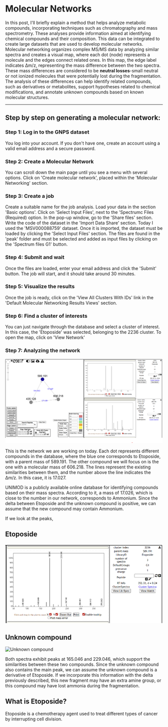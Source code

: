 # Molecular Networks

In this post, I'll briefly explain a method that helps analyze metabolic compounds, incorporating techniques such as chromatography and mass spectrometry. These analyses provide information aimed at identifying chemical compounds and their composition. This data can be integrated to create large datasets that are used to develop molecular networks. Molecular networking organizes complex MS/MS data by analyzing similar spectra and creates a visual map, where each dot (node) represents a molecule and the edges connect related ones. In this map, the edge label indicates Δm/z, representing the mass difference between the two spectra. These mass differences are considered to be **neutral losses**-small neutral or not ionized molecules that were potentially lost during the fragmentation. The analysis of these differences can help identify related compounds, such as derivatives or metabolites, support hypotheses related to chemical modifications, and annotate unknown compounds based on known molecular structures. 

---

## Step by step on generating a molecular network:

### Step 1: Log in to the GNPS dataset
You log into your account. If you don't have one, create an account using a valid email address and a secure password. 

### Step 2: Create a Molecular Network
You can scroll down the main page until you see a menu with several options. Click on 'Create molecular network', placed within the 'Molecular Networking' section.

### Step 3: Create a job
Create a suitable name for the job analysis. Load your data in the section 'Basic options'. Click on 'Select Input Files', next to the 'Spectrumc Files (Required) option.  In the pop-up window, go to the 'Share files' section. Write the code of the dataset in the 'Import Data Share' section. Today I used the 'MSV000088759' dataset. Once it is imported, the dataset must be loaded by clicking the 'Select Input Files' section. The files are found in the 'peak' folder and must be selected and added as input files by clicking on the 'Spectrum files G1' button. 

### Step 4: Submit and wait
Once the files are loaded, enter your email address and click the 'Submit' button. The job will start, and it should take around 30 minutes. 

### Step 5: Visualize the results
Once the job is ready, click on the 'View All Clusters With IDs' link in the 'Default Molecular Networking Results Views' section.

### Step 6: Find a cluster of interests
You can just navigate through the database and select a cluster of interest. In this case, the 'Etoposide' was selected, belonging to the 2236 cluster. To open the map, click on 'View Network'

### Step 7: Analyzing the network

![Molecular Network Overview](https://github.com/MarthaDuran/Martha_Duran_Notebook/blob/3914e5e786b090ad36c2e254695d57283c0ae34e/Notebook_posts/images/network_overview.png)

This is the network we are working on today. Each dot represents different compounds in the database, where the blue one corresponds to Etoposide, with a parent mass of 589.191. The other compound we will focus on is the one with a molecular mass of 606.218. The lines represent the existing similarities between them, and the number above the line indicates the Δm/z. In this case, it is 17.027. 

UNIMOD is a publicly available online database for identifying compounds based on their mass spectra. According to it, a mass of 17.026, which is close to the number in our network, corresponds to Ammonium. Since the delta between Etoposide and the unknown compound is positive, we can assume that the new compound may contain Ammonium. 

 If we look at the peaks,
 ## Etoposide
 ![Etoposide](https://github.com/MarthaDuran/Martha_Duran_Notebook/blob/8229fd08dda2bf7bef616edb93a6c4026e71e7e8/Notebook_posts/images/etoposide_peaks.png)

## Unknown compound
 ![Unknown compound]()

Both spectra exhibit peaks at 165.046 and 229.046, which support the similarities between these two compounds. Since the unknown compound also contains the main peak, we can assume the unknown compound is a derivative of Etoposide. If we incorporate this information with the delta previously described, this new fragment may have an extra amine group, or this compound may have lost ammonia during the fragmentation. 

## What is Etoposide?
Etoposide is a chemotherapy agent used to treat different types of cancer by interrupting cell division. 
